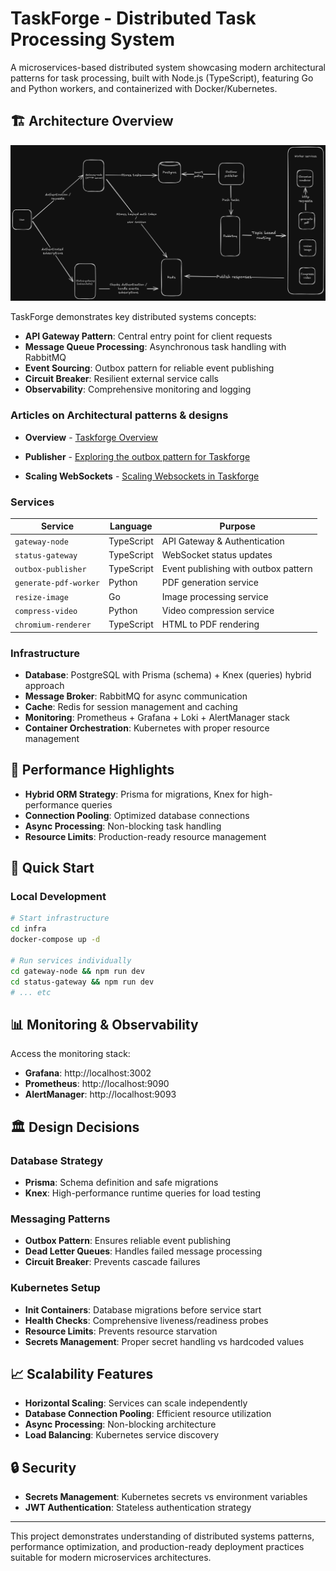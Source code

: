 # TaskForge - Distributed Task Processing System

A microservices-based distributed system showcasing modern architectural patterns for task processing, built with Node.js (TypeScript), featuring Go and Python workers, and containerized with Docker/Kubernetes.

## 🏗️ Architecture Overview

![High Level Architecture](assets/High-level-archictecture.png)

TaskForge demonstrates key distributed systems concepts:

- **API Gateway Pattern**: Central entry point for client requests
- **Message Queue Processing**: Asynchronous task handling with RabbitMQ
- **Event Sourcing**: Outbox pattern for reliable event publishing
- **Circuit Breaker**: Resilient external service calls
- **Observability**: Comprehensive monitoring and logging

### Articles on Architectural patterns & designs

- **Overview** - [Taskforge Overview](https://medium.com/@alecgee73/taskforge-a-distributed-task-processing-system-d67071710651)

- **Publisher** - [Exploring the outbox pattern for Taskforge](https://medium.com/@alecgee73/exploring-the-outbox-pattern-for-taskforge-1dca53196d9e)

- **Scaling WebSockets** - [Scaling Websockets in Taskforge](https://medium.com/@alecgee73/scaling-websockets-in-taskforge-7e852d48b186)

### Services

| Service               | Language   | Purpose                              |
| --------------------- | ---------- | ------------------------------------ |
| `gateway-node`        | TypeScript | API Gateway & Authentication         |
| `status-gateway`      | TypeScript | WebSocket status updates             |
| `outbox-publisher`    | TypeScript | Event publishing with outbox pattern |
| `generate-pdf-worker` | Python     | PDF generation service               |
| `resize-image`        | Go         | Image processing service             |
| `compress-video`      | Python     | Video compression service            |
| `chromium-renderer`   | TypeScript | HTML to PDF rendering                |

### Infrastructure

- **Database**: PostgreSQL with Prisma (schema) + Knex (queries) hybrid approach
- **Message Broker**: RabbitMQ for async communication
- **Cache**: Redis for session management and caching
- **Monitoring**: Prometheus + Grafana + Loki + AlertManager stack
- **Container Orchestration**: Kubernetes with proper resource management

## 🚀 Performance Highlights

- **Hybrid ORM Strategy**: Prisma for migrations, Knex for high-performance queries
- **Connection Pooling**: Optimized database connections
- **Async Processing**: Non-blocking task handling
- **Resource Limits**: Production-ready resource management

## 🔧 Quick Start

### Local Development

```bash
# Start infrastructure
cd infra
docker-compose up -d

# Run services individually
cd gateway-node && npm run dev
cd status-gateway && npm run dev
# ... etc
```

<!-- ### Production Deployment

```bash
# Deploy to Kubernetes
kubectl apply -k k8s/overlays/prod

# Monitor deployment
kubectl get pods -n taskforge-prod
``` -->

## 📊 Monitoring & Observability

Access the monitoring stack:

- **Grafana**: http://localhost:3002
- **Prometheus**: http://localhost:9090
- **AlertManager**: http://localhost:9093

<!-- ## 🧪 Testing -->

<!-- ```bash
# Load testing
cd load-test
npm install
node load-test.js

# Integration testing
npm run test:integration
``` -->

## 🏛️ Design Decisions

### Database Strategy

- **Prisma**: Schema definition and safe migrations
- **Knex**: High-performance runtime queries for load testing

### Messaging Patterns

- **Outbox Pattern**: Ensures reliable event publishing
- **Dead Letter Queues**: Handles failed message processing
- **Circuit Breaker**: Prevents cascade failures

### Kubernetes Setup

- **Init Containers**: Database migrations before service start
- **Health Checks**: Comprehensive liveness/readiness probes
- **Resource Limits**: Prevents resource starvation
- **Secrets Management**: Proper secret handling vs hardcoded values

## 📈 Scalability Features

- **Horizontal Scaling**: Services can scale independently
- **Database Connection Pooling**: Efficient resource utilization
- **Async Processing**: Non-blocking architecture
- **Load Balancing**: Kubernetes service discovery

## 🔒 Security

- **Secrets Management**: Kubernetes secrets vs environment variables
- **JWT Authentication**: Stateless authentication strategy
<!-- - **Network Policies**: (Ready for implementation) -->

---

This project demonstrates understanding of distributed systems patterns, performance optimization, and production-ready deployment practices suitable for modern microservices architectures.
